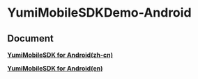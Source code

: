 # YumiMobileSDKDemo-Android

## Document

[**YumiMobileSDK for Android(zh-cn)**](https://github.com/yumimobi/YumiMobileSDKDemo-Android/blob/master/docs/YumiMobileSDK%20for%20Android(zh-cn).md)

[**YumiMobileSDK for Android(en)**](https://github.com/yumimobi/YumiMobileSDKDemo-Android/blob/master/docs/YumiMobileSDK%20for%20Android(en).md)

